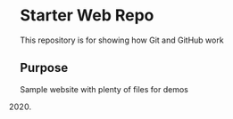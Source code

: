 # Starter Web Repo

This repository is for showing how Git and GitHub work

## Purpose

Sample website with plenty of files for demos


2020.